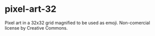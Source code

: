 # pixel-art-32
Pixel art in a 32x32 grid magnified to be used as emoji. Non-comercial license by Creative Commons.
